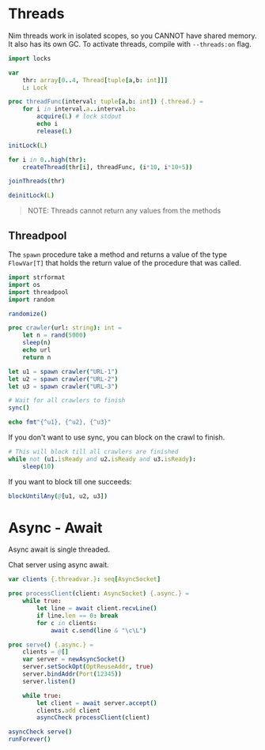 # Threads

Nim threads work in isolated scopes, so you CANNOT have shared memory. It also has its own GC.
To activate threads, compile with `--threads:on` flag.

```nim
import locks

var
    thr: array[0..4, Thread[tuple[a,b: int]]]
    L: Lock

proc threadFunc(interval: tuple[a,b: int]) {.thread.} =
    for i in interval.a..interval.b:
        acquire(L) # lock stdout
        echo i
        release(L)

initLock(L)

for i in 0..high(thr):
    createThread(thr[i], threadFunc, (i*10, i*10+5))

joinThreads(thr)

deinitLock(L)
```

>NOTE: Threads cannot return any values from the methods

## Threadpool

The `spawn` procedure take a method and returns a value of the type `FlowVar[T]` that holds the return value of the procedure that was called.

```nim
import strformat
import os
import threadpool
import random

randomize()

proc crawler(url: string): int =
    let n = rand(5000)
    sleep(n)
    echo url
    return n

let u1 = spawn crawler("URL-1")
let u2 = spawn crawler("URL-2")
let u3 = spawn crawler("URL-3")

# Wait for all crawlers to finish
sync()

echo fmt"{^u1}, {^u2}, {^u3}"
```

If you don't want to use sync, you can block on the crawl to finish.
```nim
# This will block till all crawlers are finished
while not (u1.isReady and u2.isReady and u3.isReady):
    sleep(10)
```

If you want to block till one succeeds:
```nim
blockUntilAny(@[u1, u2, u3])
```

# Async - Await

Async await is single threaded.

Chat server using async await.

```nim
var clients {.threadvar.}: seq[AsyncSocket]

proc processClient(client: AsyncSocket) {.async.} =
    while true:
        let line = await client.recvLine()
        if line.len == 0: break
        for c in clients:
            await c.send(line & "\c\L")

proc serve() {.async.} =
    clients = @[]
    var server = newAsyncSocket()
    server.setSockOpt(OptReuseAddr, true)
    server.bindAddr(Port(12345))
    server.listen()

    while true:
        let client = await server.accept()
        clients.add client
        asyncCheck processClient(client)

asyncCheck serve()
runForever()
```
